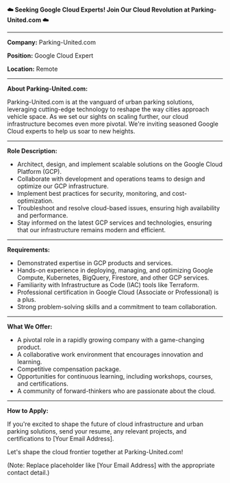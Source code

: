 **☁️ Seeking Google Cloud Experts! Join Our Cloud Revolution at Parking-United.com ☁️**

---

**Company:** Parking-United.com

**Position:** Google Cloud Expert

**Location:** Remote

---

**About Parking-United.com:**

Parking-United.com is at the vanguard of urban parking solutions, leveraging cutting-edge technology to reshape the way cities approach vehicle space. As we set our sights on scaling further, our cloud infrastructure becomes even more pivotal. We're inviting seasoned Google Cloud experts to help us soar to new heights.

---

**Role Description:**

- Architect, design, and implement scalable solutions on the Google Cloud Platform (GCP).
- Collaborate with development and operations teams to design and optimize our GCP infrastructure.
- Implement best practices for security, monitoring, and cost-optimization.
- Troubleshoot and resolve cloud-based issues, ensuring high availability and performance.
- Stay informed on the latest GCP services and technologies, ensuring that our infrastructure remains modern and efficient.

---

**Requirements:**

- Demonstrated expertise in GCP products and services.
- Hands-on experience in deploying, managing, and optimizing Google Compute, Kubernetes, BigQuery, Firestore, and other GCP services.
- Familiarity with Infrastructure as Code (IAC) tools like Terraform.
- Professional certification in Google Cloud (Associate or Professional) is a plus.
- Strong problem-solving skills and a commitment to team collaboration.

---

**What We Offer:**

- A pivotal role in a rapidly growing company with a game-changing product.
- A collaborative work environment that encourages innovation and learning.
- Competitive compensation package.
- Opportunities for continuous learning, including workshops, courses, and certifications.
- A community of forward-thinkers who are passionate about the cloud.

---

**How to Apply:**

If you're excited to shape the future of cloud infrastructure and urban parking solutions, send your resume, any relevant projects, and certifications to [Your Email Address].

Let's shape the cloud frontier together at Parking-United.com!

(Note: Replace placeholder like [Your Email Address] with the appropriate contact detail.)
